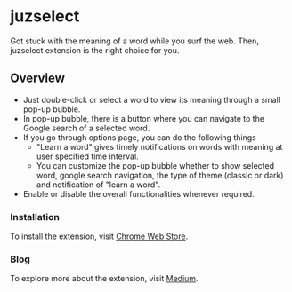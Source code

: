 # juzselect
Got stuck with the meaning of a word while you surf the web. Then, juzselect extension is the right choice for you.

## Overview
- Just double-click or select a word to view its meaning through a small pop-up bubble.
- In pop-up bubble, there is a button where you can navigate to the Google search of a selected word.
- If you go through options page, you can do the following things
    - "Learn a word" gives timely notifications on words with meaning at user specified time interval.
    - You can customize the pop-up bubble whether to show selected word, google search navigation, the type of theme (classic or dark) and notification of "learn a word".
- Enable or disable the overall functionalities whenever required.

### Installation
To install the extension, visit [Chrome Web Store](https://bit.ly/3emSE4w).

### Blog
To explore more about the extension, visit [Medium](https://bit.ly/2UZtjWD).